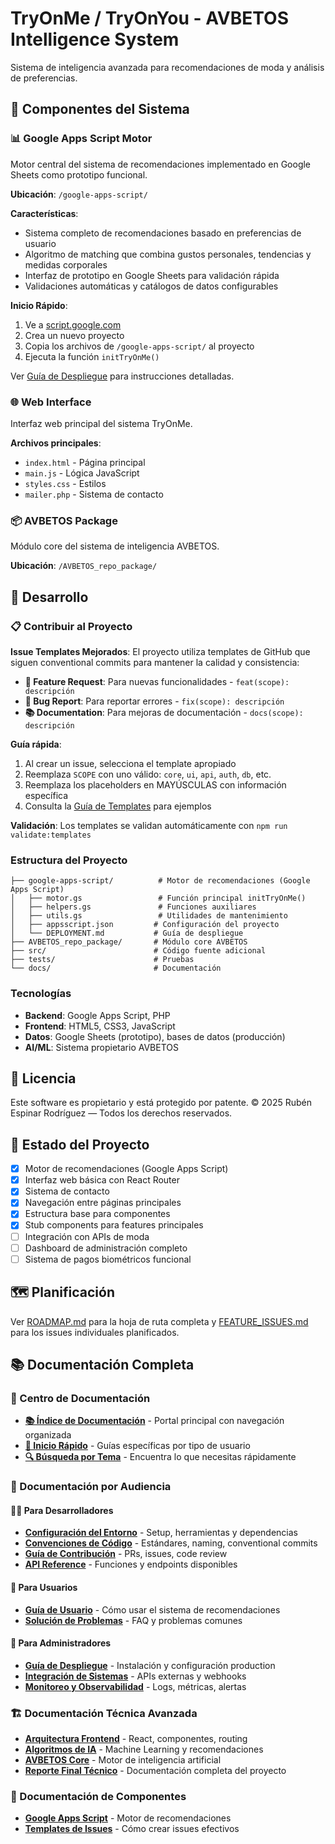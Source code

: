 
# TryOnMe / TryOnYou - AVBETOS Intelligence System

Sistema de inteligencia avanzada para recomendaciones de moda y análisis de preferencias.

## 🚀 Componentes del Sistema

### 📊 Google Apps Script Motor
Motor central del sistema de recomendaciones implementado en Google Sheets como prototipo funcional.

**Ubicación**: `/google-apps-script/`

**Características**:
- Sistema completo de recomendaciones basado en preferencias de usuario
- Algoritmo de matching que combina gustos personales, tendencias y medidas corporales
- Interfaz de prototipo en Google Sheets para validación rápida
- Validaciones automáticas y catálogos de datos configurables

**Inicio Rápido**:
1. Ve a [script.google.com](https://script.google.com)
2. Crea un nuevo proyecto
3. Copia los archivos de `/google-apps-script/` al proyecto
4. Ejecuta la función `initTryOnMe()`

Ver [Guía de Despliegue](./google-apps-script/DEPLOYMENT.md) para instrucciones detalladas.

### 🌐 Web Interface
Interfaz web principal del sistema TryOnMe.

**Archivos principales**:
- `index.html` - Página principal
- `main.js` - Lógica JavaScript
- `styles.css` - Estilos
- `mailer.php` - Sistema de contacto

### 📦 AVBETOS Package
Módulo core del sistema de inteligencia AVBETOS.

**Ubicación**: `/AVBETOS_repo_package/`

## 🔧 Desarrollo

### 📋 Contribuir al Proyecto

**Issue Templates Mejorados**: El proyecto utiliza templates de GitHub que siguen conventional commits para mantener la calidad y consistencia:

- **🚀 Feature Request**: Para nuevas funcionalidades - `feat(scope): descripción`
- **🐛 Bug Report**: Para reportar errores - `fix(scope): descripción` 
- **📚 Documentation**: Para mejoras de documentación - `docs(scope): descripción`

**Guía rápida**:
1. Al crear un issue, selecciona el template apropiado
2. Reemplaza `SCOPE` con uno válido: `core`, `ui`, `api`, `auth`, `db`, etc.
3. Reemplaza los placeholders en MAYÚSCULAS con información específica
4. Consulta la [Guía de Templates](./.github/ISSUE_TEMPLATE/template-guide.md) para ejemplos

**Validación**: Los templates se validan automáticamente con `npm run validate:templates`

### Estructura del Proyecto
```
├── google-apps-script/          # Motor de recomendaciones (Google Apps Script)
│   ├── motor.gs                 # Función principal initTryOnMe()
│   ├── helpers.gs               # Funciones auxiliares
│   ├── utils.gs                 # Utilidades de mantenimiento
│   ├── appsscript.json         # Configuración del proyecto
│   └── DEPLOYMENT.md           # Guía de despliegue
├── AVBETOS_repo_package/       # Módulo core AVBETOS
├── src/                        # Código fuente adicional
├── tests/                      # Pruebas
└── docs/                       # Documentación
```

### Tecnologías
- **Backend**: Google Apps Script, PHP
- **Frontend**: HTML5, CSS3, JavaScript
- **Datos**: Google Sheets (prototipo), bases de datos (producción)
- **AI/ML**: Sistema propietario AVBETOS

## 📝 Licencia

Este software es propietario y está protegido por patente.
© 2025 Rubén Espinar Rodríguez — Todos los derechos reservados.

## 🎯 Estado del Proyecto

- [x] Motor de recomendaciones (Google Apps Script)
- [x] Interfaz web básica con React Router
- [x] Sistema de contacto
- [x] Navegación entre páginas principales
- [x] Estructura base para componentes
- [x] Stub components para features principales
- [ ] Integración con APIs de moda
- [ ] Dashboard de administración completo
- [ ] Sistema de pagos biométricos funcional

## 🗺️ Planificación

Ver [ROADMAP.md](./ROADMAP.md) para la hoja de ruta completa y [FEATURE_ISSUES.md](./FEATURE_ISSUES.md) para los issues individuales planificados.

## 📚 Documentación Completa

### 🎯 Centro de Documentación
- **[📚 Índice de Documentación](./docs/README.md)** - Portal principal con navegación organizada
- **[🚀 Inicio Rápido](./docs/README.md#inicio-rápido)** - Guías específicas por tipo de usuario
- **[🔍 Búsqueda por Tema](./docs/README.md#búsqueda-rápida-por-tema)** - Encuentra lo que necesitas rápidamente

### 📖 Documentación por Audiencia

#### 👩‍💻 Para Desarrolladores
- **[Configuración del Entorno](./docs/development-setup.md)** - Setup, herramientas y dependencias
- **[Convenciones de Código](./docs/coding-conventions.md)** - Estándares, naming, conventional commits
- **[Guía de Contribución](./docs/contributing.md)** - PRs, issues, code review
- **[API Reference](./docs/api-reference.md)** - Funciones y endpoints disponibles

#### 👤 Para Usuarios
- **[Guía de Usuario](./docs/user-guide.md)** - Cómo usar el sistema de recomendaciones
- **[Solución de Problemas](./docs/troubleshooting.md)** - FAQ y problemas comunes

#### 🔧 Para Administradores
- **[Guía de Despliegue](./DEPLOY.md)** - Instalación y configuración production
- **[Integración de Sistemas](./docs/integration-guide.md)** - APIs externas y webhooks  
- **[Monitoreo y Observabilidad](./OBSERVABILITY.md)** - Logs, métricas, alertas

### 🏗️ Documentación Técnica Avanzada
- **[Arquitectura Frontend](./docs/frontend-guide.md)** - React, componentes, routing
- **[Algoritmos de IA](./docs/algorithms.md)** - Machine Learning y recomendaciones
- **[AVBETOS Core](./docs/avbetos-core.md)** - Motor de inteligencia artificial
- **[Reporte Final Técnico](./docs/ONYOU-ABVETOS-ULTRA-PLUS-ULTIMATUM.md)** - Documentación completa del proyecto

### 📁 Documentación de Componentes
- **[Google Apps Script](./google-apps-script/DEPLOYMENT.md)** - Motor de recomendaciones
- **[Templates de Issues](./.github/ISSUE_TEMPLATE/template-guide.md)** - Cómo crear issues efectivos

